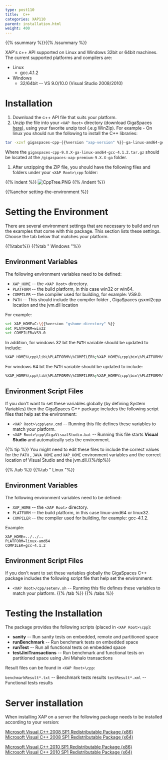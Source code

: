 ```yaml
---
type: post110
title:  C++
categories: XAP110
parent: installation.html
weight: 400
---
```


{{% ssummary %}}{{% /ssummary %}}



XAP's c++ API supported on Linux and Windows 32bit or 64bit machines.
The current supported platforms and compilers are:

- Linux
    -  gcc.4.1.2
- Windows
    - 32/64bit -- VS 9.0/10.0 (Visual Studio 2008/2010)


# Installation

1. Download the c++ API file that suits your platform.
1. Unzip the file into your `<XAP Root>` directory (download GigaSpaces [here](http://www.gigaspaces.com/LatestProductVersion)), using your favorite unzip tool (.e.g WinZip). For example - On linux you should run the following to install the C++ libraries:


```bash
tar -xzvf gigaspaces-cpp-{{%version "xap-version" %}}-ga-linux-amd64-gcc-4.1.2.tar.gz
```

Where the `gigaspaces-cpp-9.X.X-ga-linux-amd64-gcc-4.1.2.tar.gz` should be located at the `/gigaspaces-xap-premium-9.X.X-ga` folder.

1. After unzipping the ZIP file, you should have the following files and folders under your `<XAP Root>\cpp` folder:

{{% indent %}}
![CppTree.PNG](/attachment_files/CppTree.PNG)
{{% /indent %}}

{{%anchor setting-the-environment %}}

# Setting the Environment

There are several environment settings that are necessary to build and run the examples that come with this package. This section lists these settings. Choose the tab below that matches your platform.

{{%tabs%}}
{{%tab "  Windows "%}}

## Environment Variables

The following environment variables need to be defined:

- `XAP_HOME` -- the `<XAP Root>` directory.
- `PLATFORM` -- the build platform, in this case win32 or win64.
- `COMPILER` -- the compiler used for building, for example: VS9.0.
- `PATH` -- This should include the compiler folder , GigaSpaces gsxml2cpp location and the jvm.dll location

For example:


```bash
set XAP_HOME=C:\{{%version "gshome-directory" %}}
set PLATFORM=win32
set COMPILER=VS9.0
```

In addition, for windows 32 bit the `PATH` variable should be updated to include:

```bash
%XAP_HOME%\cpp\lib\%PLATFORM%\%COMPILER%;%XAP_HOME%\cpp\bin\%PLATFORM%\%COMPILER%;%JAVA_HOME%\jre\bin\client
```

For windows 64 bit the `PATH` variable should be updated to include:


```bash
%XAP_HOME%\cpp\lib\%PLATFORM%\%COMPILER%;%XAP_HOME%\cpp\bin\%PLATFORM%\%COMPILER%;%JAVA_HOME%\jre\bin\server
```

## Environment Script Files

If you don't want to set these variables globally (by defining System Variables) then the GigaSpaces C++ package includes the following script files that help set the environment:

- `<XAP Root>\cpp\env.cmd` -- Running this file defines these variables to match your platform.
- `<XAP Root>\cpp\GigaVisualStudio.bat` -- Running this file starts **Visual Studio** and automatically sets the environment.

{{% tip %}} You might need to edit these files to include the correct values for the `PATH` , `JAVA_HOME` and `XAP_HOME` environment variables and the correct location of Visual Studio and the jvm.dll.{{%/tip%}}

{{% /tab %}}
{{%tab "  Linux "%}}

## Environment Variables

The following environment variables need to be defined:

- `XAP_HOME` -- the `<XAP Root>` directory.
- `PLATFORM` -- the build platform, in this case linux-amd64 or linux32.
- `COMPILER` -- the compiler used for building, for example: gcc-4.1.2.

Example:

    XAP_HOME=../../..
    PLATFORM=linux-amd64
    COMPILER=gcc-4.1.2

## Environment Script Files

If you don't want to set these variables globally the GigaSpaces C++ package includes the following script file that help set the environment:

- `<XAP Root>/cpp/setenv.sh` -- Running this file defines these variables to match your platform.
{{% /tab %}}
{{% /tabs %}}

# Testing the Installation

The package provides the following scripts (placed in `<XAP Root>\cpp`):

- **sanity** -- Run sanity tests on embedded, remote and partitioned space
- **runBenchmark** -- Run benchmark tests on embedded space
- **runTest** -- Run all functional tests on embedded space
- **testJiniTransactions** -- Run benchmark and functional tests on partitioned space using Jini Mahalo transactions

Result files can be found in `<XAP Root>\cpp`:

`benchmarkResult*.txt`  -- Benchmark tests results
`testResult*.xml` -- Functional tests results


# Server installation

When installing XAP on a server the following  package needs to be installed according to your version:

[Microsoft Visual C++ 2008 SP1 Redistributable Package (x86)](http://www.microsoft.com/en-us/download/details.aspx?id=5582) <br>
[Microsoft Visual C++ 2008 SP1 Redistributable Package (x64)](http://www.microsoft.com/en-us/download/details.aspx?id=2092)

[Microsoft Visual C++ 2010 SP1 Redistributable Package (x86)](http://www.microsoft.com/en-us/download/details.aspx?id=8328)<br>
[Microsoft Visual C++ 2010 SP1 Redistributable Package (x64)](http://www.microsoft.com/en-us/download/details.aspx?id=13523)

